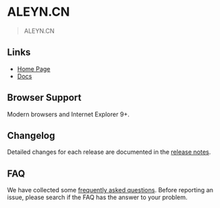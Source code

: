 # ALEYN.CN


> ALEYN.CN

## Links
- [Home Page](https://aleyn.cn/)
- [Docs](https://aleyn.cn)

## Browser Support
Modern browsers and Internet Explorer 9+.

## Changelog
Detailed changes for each release are documented in the [release notes](CHANGELOG.md).

## FAQ
We have collected some [frequently asked questions](FAQ.md). Before reporting an issue, please search if the FAQ has the answer to your problem.
